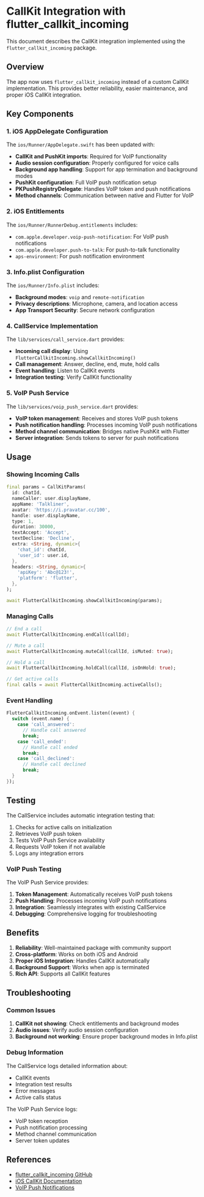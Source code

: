# CallKit Integration with flutter_callkit_incoming

This document describes the CallKit integration implemented using the `flutter_callkit_incoming` package.

## Overview

The app now uses `flutter_callkit_incoming` instead of a custom CallKit implementation. This provides better reliability, easier maintenance, and proper iOS CallKit integration.

## Key Components

### 1. iOS AppDelegate Configuration

The `ios/Runner/AppDelegate.swift` has been updated with:

- **CallKit and PushKit imports**: Required for VoIP functionality
- **Audio session configuration**: Properly configured for voice calls
- **Background app handling**: Support for app termination and background modes
- **PushKit configuration**: Full VoIP push notification setup
- **PKPushRegistryDelegate**: Handles VoIP token and push notifications
- **Method channels**: Communication between native and Flutter for VoIP

### 2. iOS Entitlements

The `ios/Runner/RunnerDebug.entitlements` includes:

- `com.apple.developer.voip-push-notification`: For VoIP push notifications
- `com.apple.developer.push-to-talk`: For push-to-talk functionality
- `aps-environment`: For push notification environment

### 3. Info.plist Configuration

The `ios/Runner/Info.plist` includes:

- **Background modes**: `voip` and `remote-notification`
- **Privacy descriptions**: Microphone, camera, and location access
- **App Transport Security**: Secure network configuration

### 4. CallService Implementation

The `lib/services/call_service.dart` provides:

- **Incoming call display**: Using `FlutterCallkitIncoming.showCallkitIncoming()`
- **Call management**: Answer, decline, end, mute, hold calls
- **Event handling**: Listen to CallKit events
- **Integration testing**: Verify CallKit functionality

### 5. VoIP Push Service

The `lib/services/voip_push_service.dart` provides:

- **VoIP token management**: Receives and stores VoIP push tokens
- **Push notification handling**: Processes incoming VoIP push notifications
- **Method channel communication**: Bridges native PushKit with Flutter
- **Server integration**: Sends tokens to server for push notifications

## Usage

### Showing Incoming Calls

```dart
final params = CallKitParams(
  id: chatId,
  nameCaller: user.displayName,
  appName: 'Talkliner',
  avatar: 'https://i.pravatar.cc/100',
  handle: user.displayName,
  type: 1,
  duration: 30000,
  textAccept: 'Accept',
  textDecline: 'Decline',
  extra: <String, dynamic>{
    'chat_id': chatId,
    'user_id': user.id,
  },
  headers: <String, dynamic>{
    'apiKey': 'Abc@123!',
    'platform': 'flutter',
  },
);

await FlutterCallkitIncoming.showCallkitIncoming(params);
```

### Managing Calls

```dart
// End a call
await FlutterCallkitIncoming.endCall(callId);

// Mute a call
await FlutterCallkitIncoming.muteCall(callId, isMuted: true);

// Hold a call
await FlutterCallkitIncoming.holdCall(callId, isOnHold: true);

// Get active calls
final calls = await FlutterCallkitIncoming.activeCalls();
```

### Event Handling

```dart
FlutterCallkitIncoming.onEvent.listen((event) {
  switch (event.name) {
    case 'call_answered':
      // Handle call answered
      break;
    case 'call_ended':
      // Handle call ended
      break;
    case 'call_declined':
      // Handle call declined
      break;
  }
});
```

## Testing

The CallService includes automatic integration testing that:

1. Checks for active calls on initialization
2. Retrieves VoIP push token
3. Tests VoIP Push Service availability
4. Requests VoIP token if not available
5. Logs any integration errors

### VoIP Push Testing

The VoIP Push Service provides:

1. **Token Management**: Automatically receives VoIP push tokens
2. **Push Handling**: Processes incoming VoIP push notifications
3. **Integration**: Seamlessly integrates with existing CallService
4. **Debugging**: Comprehensive logging for troubleshooting

## Benefits

1. **Reliability**: Well-maintained package with community support
2. **Cross-platform**: Works on both iOS and Android
3. **Proper iOS Integration**: Handles CallKit automatically
4. **Background Support**: Works when app is terminated
5. **Rich API**: Supports all CallKit features

## Troubleshooting

### Common Issues

1. **CallKit not showing**: Check entitlements and background modes
2. **Audio issues**: Verify audio session configuration
3. **Background not working**: Ensure proper background modes in Info.plist

### Debug Information

The CallService logs detailed information about:
- CallKit events
- Integration test results
- Error messages
- Active calls status

The VoIP Push Service logs:
- VoIP token reception
- Push notification processing
- Method channel communication
- Server token updates

## References

- [flutter_callkit_incoming GitHub](https://github.com/hiennguyen92/flutter_callkit_incoming)
- [iOS CallKit Documentation](https://developer.apple.com/documentation/callkit)
- [VoIP Push Notifications](https://developer.apple.com/documentation/pushkit) 